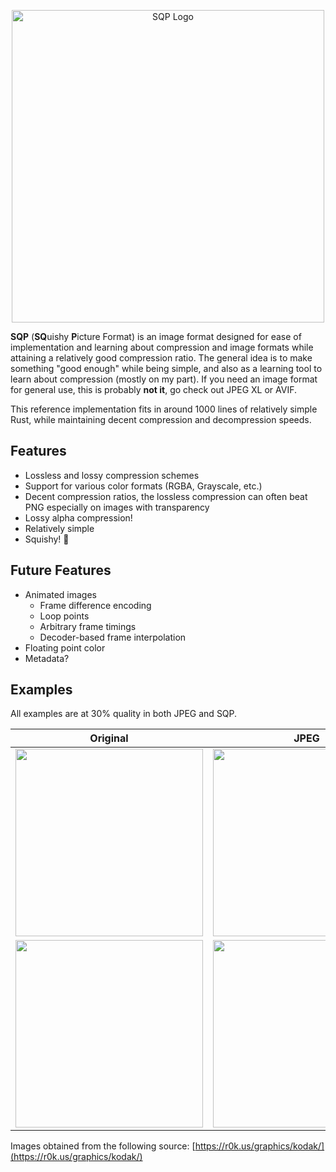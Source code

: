 <p align="center">
  <img title="SQP" alt="SQP Logo" width="500px" src="https://github.com/user-attachments/assets/85abfb2f-6240-42d7-bdef-2103d6f83765">
</p>

**SQP** (**SQ**uishy **P**icture Format) is an image format designed 
for ease of implementation and learning about compression and image formats
while attaining a relatively good compression ratio. The general idea is to
make something "good enough" while being simple, and also as a learning tool
to learn about compression (mostly on my part). If you need an image format
for general use, this is probably **not it**, go check out JPEG XL or AVIF.

This reference implementation fits in around 1000 lines of relatively 
simple Rust, while maintaining decent compression and decompression
speeds.

## Features
- Lossless and lossy compression schemes
- Support for various color formats (RGBA, Grayscale, etc.)
- Decent compression ratios, the lossless compression can often beat PNG
  especially on images with transparency
- Lossy alpha compression!
- Relatively simple
- Squishy! 🍡

## Future Features
- Animated images
  - Frame difference encoding
  - Loop points
  - Arbitrary frame timings
  - Decoder-based frame interpolation
- Floating point color
- Metadata?

## Examples
All examples are at 30% quality in both JPEG and SQP.

| Original | JPEG | SQP |
|----------|--------------|-------------|
| <img width="300px" src="https://github.com/user-attachments/assets/e4f7b620-4cf5-407d-851b-800c52c8a14d"> | <img width="300px" src="https://github.com/user-attachments/assets/84691e8c-2f73-4a1d-b979-0863066b159f"> | <img width="300px" src="https://github.com/user-attachments/assets/ccaa8770-b641-437f-80d1-3658f94c2e21"> |
| <img width="300px" src="https://github.com/user-attachments/assets/f0056e3b-8988-4d0d-88bf-bc73ac5b8be0"> | <img width="300px" src="https://github.com/user-attachments/assets/400c4072-ba69-45d7-8051-46a4e2867c7f"> | <img width="300px" src="https://github.com/user-attachments/assets/c4c84f64-7564-433a-a922-17da472578d9"> |

Images obtained from the following source:
[https://r0k.us/graphics/kodak/](https://r0k.us/graphics/kodak/)
